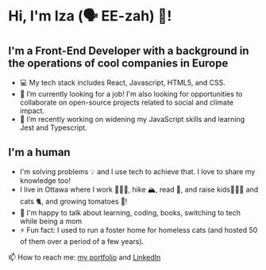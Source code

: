 # Hi, I'm Iza (🗣️ EE-zah) 👋!

## I'm a Front-End Developer with a background in the operations of cool companies in Europe 
* 💻 My tech stack includes React, Javascript, HTML5, and CSS.
* 👯 I’m currently looking for a job! I'm also looking for opportunities to collaborate on open-source projects related to social and climate impact.  
* 🌱 I’m recently working on widening my JavaScript skills and learning Jest and Typescript.

## I'm a human 
* I'm solving problems 💡 and I use tech to achieve that. I love to share my knowledge too!
* I live in Ottawa where I work 👩🏼‍💻, hike 🏔️, read 📖, and raise kids🤸🏻‍♀️ and cats 🐈, and growing tomatoes 🍅!
* 💬 I'm happy to talk about learning, coding, books, switching to tech while being a mom
* ⚡ Fun fact: I used to run a foster home for homeless cats (and hosted 50 of them over a period of a few years). 


📫 How to reach me: [my portfolio](https://izacodes.me/) and [LinkedIn](https://www.linkedin.com/in/izazw/)

